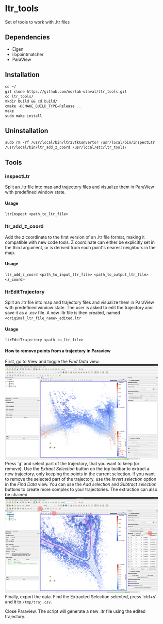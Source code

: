# ltr_tools

Set of tools to work with .ltr files

## Dependencies
+ Eigen
+ libpointmatcher
+ ParaView

## Installation
```
cd ~/
git clone https://github.com/norlab-ulaval/ltr_tools.git
cd ltr_tools/
mkdir build && cd build/
cmake -DCMAKE_BUILD_TYPE=Release ..
make
sudo make install
```

## Uninstallation
```
sudo rm -rf /usr/local/bin/ltr2vtkConvertor /usr/local/bin/inspectLtr /usr/local/bin/ltr_add_z_coord /usr/local/etc/ltr_tools/
```


## Tools
### inspectLtr
Split an .ltr file into map and trajectory files and visualize them in ParaView with predefined window state.

#### Usage
```
ltrInspect <path_to_ltr_file>
```


### ltr_add_z_coord
Add the z coordinate to the first version of an .ltr file format, making it compatible with new code tools.
Z coordinate can either be explicitly set in the third argument, or is derived from each point's nearest neighbors in the map.

#### Usage
```
ltr_add_z_coord <path_to_input_ltr_file> <path_to_output_ltr_file> <z_coord>
```


### ltrEditTrajectory
Split an .ltr file into map and trajectory files and visualize them in ParaView with predefined window state.
The user is asked to edit the trajectory and save it as a .csv file.
A new .ltr file is then created, named `<original_ltr_file_name>_edited.ltr`

#### Usage
```
ltrEditTrajectory <path_to_ltr_file>
```

#### How to remove points from a trajectory in Paraview
First, go to View and toggle the _Find Data_ view.
![Paraview find data view](media/paraview_find_data.png)
Press 'g' and select part of the trajectory, that you want to keep (or remove).
Use the _Extract Selection_ button on the top toolbar to extract a new trajectory, 
only keeping the points in the current selection.
If you want to remove the selected part of the trajectory,
use the _Invert selection_ option in the _Find Data_ view.
You can use the _Add selection_ and _Subtract selection_ buttons to create more complex to your trajectories.
The extraction can also be chained.
![Paraview find data view](media/paraview_extract_selection.png)
Finally, export the data. Find the Extracted Selection selected, press 'ctrl+s'
and it to `/tmp/traj.csv`.

Close Paraview. The script will generate a new .ltr file using the edited trajectory.
